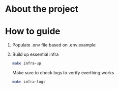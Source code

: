 # About the project

# How to guide
1. Populate .env file based on .env.example

2. Build up essential infra
    ```sh
    make infra-up
    ```

    Make sure to check logs to verify everthing works

    ```sh
    make infra-logs
    ```